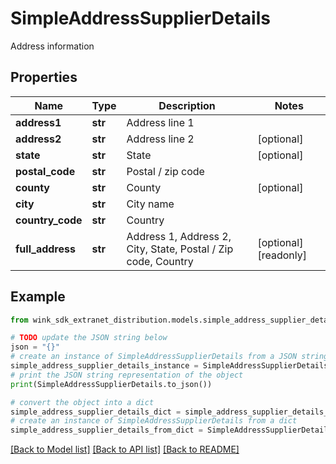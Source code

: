 # SimpleAddressSupplierDetails

Address information

## Properties

Name | Type | Description | Notes
------------ | ------------- | ------------- | -------------
**address1** | **str** | Address line 1 | 
**address2** | **str** | Address line 2 | [optional] 
**state** | **str** | State | [optional] 
**postal_code** | **str** | Postal / zip code | 
**county** | **str** | County | [optional] 
**city** | **str** | City name | 
**country_code** | **str** | Country | 
**full_address** | **str** | Address 1, Address 2, City, State, Postal / Zip code, Country | [optional] [readonly] 

## Example

```python
from wink_sdk_extranet_distribution.models.simple_address_supplier_details import SimpleAddressSupplierDetails

# TODO update the JSON string below
json = "{}"
# create an instance of SimpleAddressSupplierDetails from a JSON string
simple_address_supplier_details_instance = SimpleAddressSupplierDetails.from_json(json)
# print the JSON string representation of the object
print(SimpleAddressSupplierDetails.to_json())

# convert the object into a dict
simple_address_supplier_details_dict = simple_address_supplier_details_instance.to_dict()
# create an instance of SimpleAddressSupplierDetails from a dict
simple_address_supplier_details_from_dict = SimpleAddressSupplierDetails.from_dict(simple_address_supplier_details_dict)
```
[[Back to Model list]](../README.md#documentation-for-models) [[Back to API list]](../README.md#documentation-for-api-endpoints) [[Back to README]](../README.md)


